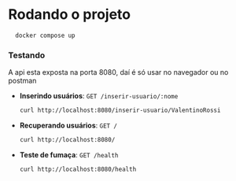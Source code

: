 # Rodando o projeto

  ```
    docker compose up
  ```

### Testando

A api esta exposta na porta 8080, daí é só usar no navegador ou no postman

- **Inserindo usuários**: `GET /inserir-usuario/:nome`
    ```sh
    curl http://localhost:8080/inserir-usuario/ValentinoRossi
    ```

- **Recuperando usuários**: `GET /`
    ```sh
    curl http://localhost:8080/
    ```

- **Teste de fumaça**: `GET /health`
    ```sh
    curl http://localhost:8080/health
    ```
